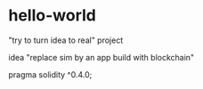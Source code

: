 # hello-world
"try to turn idea to real" project

idea "replace sim by an app build with blockchain"

pragma solidity ^0.4.0;
